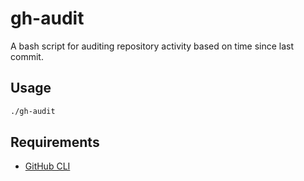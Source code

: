 # gh-audit

A bash script for auditing repository activity based on time since last commit.

## Usage

```bash
./gh-audit
```

## Requirements

- [GitHub CLI](https://cli.github.com/)

